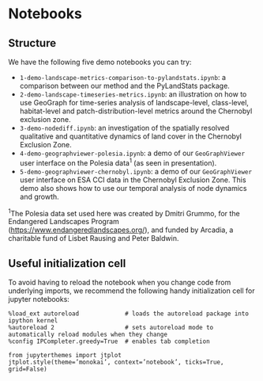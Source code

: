 # Notebooks
## Structure
We have the following five demo notebooks you can try:
- `1-demo-landscape-metrics-comparison-to-pylandstats.ipynb`: a comparison between our method and the PyLandStats package.
- `2-demo-landscape-timeseries-metrics.ipynb`: an illustration on how to use GeoGraph for time-series analysis of landscape-level, class-level, habitat-level and patch-distribution-level metrics around the Chernobyl exclusion zone.
- `3-demo-nodediff.ipynb`: an investigation of the spatially resolved qualitative and quantitative dynamics of land cover in the Chernobyl Exclusion Zone.
- `4-demo-geographviewer-polesia.ipynb`: a demo of our `GeoGraphViewer` user interface on the Polesia data<sup>1</sup> (as seen in presentation).
- `5-demo-geographviewer-chernobyl.ipynb`: a demo of our `GeoGraphViewer` user interface on ESA CCI data in the Chernobyl Exclusion Zone. This demo also shows how to use our temporal analysis of node dynamics and growth.

<sup>1</sup>The Polesia data set used here was created by Dmitri Grummo, for the Endangered Landscapes Program (https://www.endangeredlandscapes.org/), and funded by Arcadia, a charitable fund of Lisbet Rausing and Peter Baldwin.

## Useful initialization cell
To avoid having to reload the notebook when you change code from underlying imports, we recommend the following handy initialization cell for jupyter notebooks:
```
%load_ext autoreload             # loads the autoreload package into ipython kernel
%autoreload 2                    # sets autoreload mode to automatically reload modules when they change
%config IPCompleter.greedy=True  # enables tab completion
```


```
from jupyterthemes import jtplot
jtplot.style(theme=’monokai’, context=’notebook’, ticks=True, grid=False)
```
